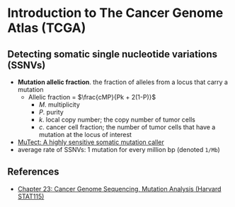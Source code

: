 # Introduction to The Cancer Genome Atlas (TCGA)

## Detecting somatic single nucleotide variations (SSNVs)
- **Mutation allelic fraction**. the fraction of alleles from a locus that carry a mutation
  - Allelic fraction = $\frac{cMP}{Pk + 2(1-P)}$
    - $M$. multiplicity
    - $P$. purity
    - $k$. local copy number; the copy number of tumor cells
    - $c$. cancer cell fraction; the number of tumor cells that have a mutation at the locus of interest
- [MuTect: A highly sensitive somatic mutation caller](https://software.broadinstitute.org/cancer/cga/mutect)
- average rate of SSNVs: 1 mutation for every million bp (denoted `1/Mb`)

## References
- [Chapter 23: Cancer Genome Sequencing, Mutation Analysis (Harvard STAT115)](https://liulab-dfci.github.io/bioinfo-combio/cancerseq.html)

